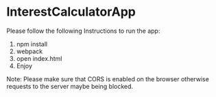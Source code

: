 # InterestCalculatorApp
Please follow the following Instructions to run the app:

1. npm install
2. webpack
3. open index.html
4. Enjoy

Note: Please make sure that CORS is enabled on the browser otherwise requests to the server maybe being blocked. 
